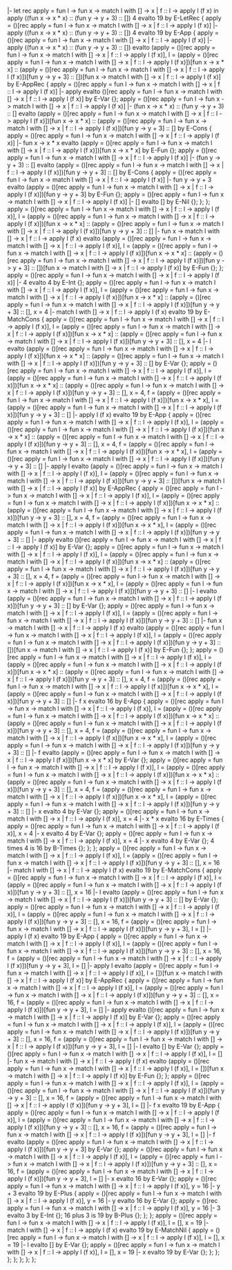|- let rec apply = fun l -> fun x -> match l with [] -> x | f :: l -> apply l (f x) in apply ((fun x -> x * x) :: (fun y -> y + 3) :: []) 4 evalto 19 by E-LetRec {
    apply = ()[rec apply = fun l -> fun x -> match l with [] -> x | f :: l -> apply l (f x)] |- apply ((fun x -> x * x) :: (fun y -> y + 3) :: []) 4 evalto 19 by E-App {
        apply = ()[rec apply = fun l -> fun x -> match l with [] -> x | f :: l -> apply l (f x)] |- apply ((fun x -> x * x) :: (fun y -> y + 3) :: []) evalto (apply = ()[rec apply = fun l -> fun x -> match l with [] -> x | f :: l -> apply l (f x)], l = (apply = ()[rec apply = fun l -> fun x -> match l with [] -> x | f :: l -> apply l (f x)])[fun x -> x * x] :: (apply = ()[rec apply = fun l -> fun x -> match l with [] -> x | f :: l -> apply l (f x)])[fun y -> y + 3] :: [])[fun x -> match l with [] -> x | f :: l -> apply l (f x)] by E-AppRec {
            apply = ()[rec apply = fun l -> fun x -> match l with [] -> x | f :: l -> apply l (f x)] |- apply evalto ()[rec apply = fun l -> fun x -> match l with [] -> x | f :: l -> apply l (f x)] by E-Var {};
            apply = ()[rec apply = fun l -> fun x -> match l with [] -> x | f :: l -> apply l (f x)] |- (fun x -> x * x) :: (fun y -> y + 3) :: [] evalto (apply = ()[rec apply = fun l -> fun x -> match l with [] -> x | f :: l -> apply l (f x)])[fun x -> x * x] :: (apply = ()[rec apply = fun l -> fun x -> match l with [] -> x | f :: l -> apply l (f x)])[fun y -> y + 3] :: [] by E-Cons {
                apply = ()[rec apply = fun l -> fun x -> match l with [] -> x | f :: l -> apply l (f x)] |- fun x -> x * x evalto (apply = ()[rec apply = fun l -> fun x -> match l with [] -> x | f :: l -> apply l (f x)])[fun x -> x * x] by E-Fun {};
                apply = ()[rec apply = fun l -> fun x -> match l with [] -> x | f :: l -> apply l (f x)] |- (fun y -> y + 3) :: [] evalto (apply = ()[rec apply = fun l -> fun x -> match l with [] -> x | f :: l -> apply l (f x)])[fun y -> y + 3] :: [] by E-Cons {
                    apply = ()[rec apply = fun l -> fun x -> match l with [] -> x | f :: l -> apply l (f x)] |- fun y -> y + 3 evalto (apply = ()[rec apply = fun l -> fun x -> match l with [] -> x | f :: l -> apply l (f x)])[fun y -> y + 3] by E-Fun {};
                    apply = ()[rec apply = fun l -> fun x -> match l with [] -> x | f :: l -> apply l (f x)] |- [] evalto [] by E-Nil {};
                };
            };
            apply = ()[rec apply = fun l -> fun x -> match l with [] -> x | f :: l -> apply l (f x)], l = (apply = ()[rec apply = fun l -> fun x -> match l with [] -> x | f :: l -> apply l (f x)])[fun x -> x * x] :: (apply = ()[rec apply = fun l -> fun x -> match l with [] -> x | f :: l -> apply l (f x)])[fun y -> y + 3] :: [] |- fun x -> match l with [] -> x | f :: l -> apply l (f x) evalto (apply = ()[rec apply = fun l -> fun x -> match l with [] -> x | f :: l -> apply l (f x)], l = (apply = ()[rec apply = fun l -> fun x -> match l with [] -> x | f :: l -> apply l (f x)])[fun x -> x * x] :: (apply = ()[rec apply = fun l -> fun x -> match l with [] -> x | f :: l -> apply l (f x)])[fun y -> y + 3] :: [])[fun x -> match l with [] -> x | f :: l -> apply l (f x)] by E-Fun {};
        };
        apply = ()[rec apply = fun l -> fun x -> match l with [] -> x | f :: l -> apply l (f x)] |- 4 evalto 4 by E-Int {};
        apply = ()[rec apply = fun l -> fun x -> match l with [] -> x | f :: l -> apply l (f x)], l = (apply = ()[rec apply = fun l -> fun x -> match l with [] -> x | f :: l -> apply l (f x)])[fun x -> x * x] :: (apply = ()[rec apply = fun l -> fun x -> match l with [] -> x | f :: l -> apply l (f x)])[fun y -> y + 3] :: [], x = 4 |- match l with [] -> x | f :: l -> apply l (f x) evalto 19 by E-MatchCons {
            apply = ()[rec apply = fun l -> fun x -> match l with [] -> x | f :: l -> apply l (f x)], l = (apply = ()[rec apply = fun l -> fun x -> match l with [] -> x | f :: l -> apply l (f x)])[fun x -> x * x] :: (apply = ()[rec apply = fun l -> fun x -> match l with [] -> x | f :: l -> apply l (f x)])[fun y -> y + 3] :: [], x = 4 |- l evalto (apply = ()[rec apply = fun l -> fun x -> match l with [] -> x | f :: l -> apply l (f x)])[fun x -> x * x] :: (apply = ()[rec apply = fun l -> fun x -> match l with [] -> x | f :: l -> apply l (f x)])[fun y -> y + 3] :: [] by E-Var {};
            apply = ()[rec apply = fun l -> fun x -> match l with [] -> x | f :: l -> apply l (f x)], l = (apply = ()[rec apply = fun l -> fun x -> match l with [] -> x | f :: l -> apply l (f x)])[fun x -> x * x] :: (apply = ()[rec apply = fun l -> fun x -> match l with [] -> x | f :: l -> apply l (f x)])[fun y -> y + 3] :: [], x = 4, f = (apply = ()[rec apply = fun l -> fun x -> match l with [] -> x | f :: l -> apply l (f x)])[fun x -> x * x], l = (apply = ()[rec apply = fun l -> fun x -> match l with [] -> x | f :: l -> apply l (f x)])[fun y -> y + 3] :: [] |- apply l (f x) evalto 19 by E-App {
                apply = ()[rec apply = fun l -> fun x -> match l with [] -> x | f :: l -> apply l (f x)], l = (apply = ()[rec apply = fun l -> fun x -> match l with [] -> x | f :: l -> apply l (f x)])[fun x -> x * x] :: (apply = ()[rec apply = fun l -> fun x -> match l with [] -> x | f :: l -> apply l (f x)])[fun y -> y + 3] :: [], x = 4, f = (apply = ()[rec apply = fun l -> fun x -> match l with [] -> x | f :: l -> apply l (f x)])[fun x -> x * x], l = (apply = ()[rec apply = fun l -> fun x -> match l with [] -> x | f :: l -> apply l (f x)])[fun y -> y + 3] :: [] |- apply l evalto (apply = ()[rec apply = fun l -> fun x -> match l with [] -> x | f :: l -> apply l (f x)], l = (apply = ()[rec apply = fun l -> fun x -> match l with [] -> x | f :: l -> apply l (f x)])[fun y -> y + 3] :: [])[fun x -> match l with [] -> x | f :: l -> apply l (f x)] by E-AppRec {
                    apply = ()[rec apply = fun l -> fun x -> match l with [] -> x | f :: l -> apply l (f x)], l = (apply = ()[rec apply = fun l -> fun x -> match l with [] -> x | f :: l -> apply l (f x)])[fun x -> x * x] :: (apply = ()[rec apply = fun l -> fun x -> match l with [] -> x | f :: l -> apply l (f x)])[fun y -> y + 3] :: [], x = 4, f = (apply = ()[rec apply = fun l -> fun x -> match l with [] -> x | f :: l -> apply l (f x)])[fun x -> x * x], l = (apply = ()[rec apply = fun l -> fun x -> match l with [] -> x | f :: l -> apply l (f x)])[fun y -> y + 3] :: [] |- apply evalto ()[rec apply = fun l -> fun x -> match l with [] -> x | f :: l -> apply l (f x)] by E-Var {};
                    apply = ()[rec apply = fun l -> fun x -> match l with [] -> x | f :: l -> apply l (f x)], l = (apply = ()[rec apply = fun l -> fun x -> match l with [] -> x | f :: l -> apply l (f x)])[fun x -> x * x] :: (apply = ()[rec apply = fun l -> fun x -> match l with [] -> x | f :: l -> apply l (f x)])[fun y -> y + 3] :: [], x = 4, f = (apply = ()[rec apply = fun l -> fun x -> match l with [] -> x | f :: l -> apply l (f x)])[fun x -> x * x], l = (apply = ()[rec apply = fun l -> fun x -> match l with [] -> x | f :: l -> apply l (f x)])[fun y -> y + 3] :: [] |- l evalto (apply = ()[rec apply = fun l -> fun x -> match l with [] -> x | f :: l -> apply l (f x)])[fun y -> y + 3] :: [] by E-Var {};
                    apply = ()[rec apply = fun l -> fun x -> match l with [] -> x | f :: l -> apply l (f x)], l = (apply = ()[rec apply = fun l -> fun x -> match l with [] -> x | f :: l -> apply l (f x)])[fun y -> y + 3] :: [] |- fun x -> match l with [] -> x | f :: l -> apply l (f x) evalto (apply = ()[rec apply = fun l -> fun x -> match l with [] -> x | f :: l -> apply l (f x)], l = (apply = ()[rec apply = fun l -> fun x -> match l with [] -> x | f :: l -> apply l (f x)])[fun y -> y + 3] :: [])[fun x -> match l with [] -> x | f :: l -> apply l (f x)] by E-Fun {};
                };
                apply = ()[rec apply = fun l -> fun x -> match l with [] -> x | f :: l -> apply l (f x)], l = (apply = ()[rec apply = fun l -> fun x -> match l with [] -> x | f :: l -> apply l (f x)])[fun x -> x * x] :: (apply = ()[rec apply = fun l -> fun x -> match l with [] -> x | f :: l -> apply l (f x)])[fun y -> y + 3] :: [], x = 4, f = (apply = ()[rec apply = fun l -> fun x -> match l with [] -> x | f :: l -> apply l (f x)])[fun x -> x * x], l = (apply = ()[rec apply = fun l -> fun x -> match l with [] -> x | f :: l -> apply l (f x)])[fun y -> y + 3] :: [] |- f x evalto 16 by E-App {
                    apply = ()[rec apply = fun l -> fun x -> match l with [] -> x | f :: l -> apply l (f x)], l = (apply = ()[rec apply = fun l -> fun x -> match l with [] -> x | f :: l -> apply l (f x)])[fun x -> x * x] :: (apply = ()[rec apply = fun l -> fun x -> match l with [] -> x | f :: l -> apply l (f x)])[fun y -> y + 3] :: [], x = 4, f = (apply = ()[rec apply = fun l -> fun x -> match l with [] -> x | f :: l -> apply l (f x)])[fun x -> x * x], l = (apply = ()[rec apply = fun l -> fun x -> match l with [] -> x | f :: l -> apply l (f x)])[fun y -> y + 3] :: [] |- f evalto (apply = ()[rec apply = fun l -> fun x -> match l with [] -> x | f :: l -> apply l (f x)])[fun x -> x * x] by E-Var {};
                    apply = ()[rec apply = fun l -> fun x -> match l with [] -> x | f :: l -> apply l (f x)], l = (apply = ()[rec apply = fun l -> fun x -> match l with [] -> x | f :: l -> apply l (f x)])[fun x -> x * x] :: (apply = ()[rec apply = fun l -> fun x -> match l with [] -> x | f :: l -> apply l (f x)])[fun y -> y + 3] :: [], x = 4, f = (apply = ()[rec apply = fun l -> fun x -> match l with [] -> x | f :: l -> apply l (f x)])[fun x -> x * x], l = (apply = ()[rec apply = fun l -> fun x -> match l with [] -> x | f :: l -> apply l (f x)])[fun y -> y + 3] :: [] |- x evalto 4 by E-Var {};
                    apply = ()[rec apply = fun l -> fun x -> match l with [] -> x | f :: l -> apply l (f x)], x = 4 |- x * x evalto 16 by E-Times {
                        apply = ()[rec apply = fun l -> fun x -> match l with [] -> x | f :: l -> apply l (f x)], x = 4 |- x evalto 4 by E-Var {};
                        apply = ()[rec apply = fun l -> fun x -> match l with [] -> x | f :: l -> apply l (f x)], x = 4 |- x evalto 4 by E-Var {};
                        4 times 4 is 16 by B-Times {};
                    };
                }; 
                apply = ()[rec apply = fun l -> fun x -> match l with [] -> x | f :: l -> apply l (f x)], l = (apply = ()[rec apply = fun l -> fun x -> match l with [] -> x | f :: l -> apply l (f x)])[fun y -> y + 3] :: [], x = 16 |- match l with [] -> x | f :: l -> apply l (f x) evalto 19 by E-MatchCons {
                    apply = ()[rec apply = fun l -> fun x -> match l with [] -> x | f :: l -> apply l (f x)], l = (apply = ()[rec apply = fun l -> fun x -> match l with [] -> x | f :: l -> apply l (f x)])[fun y -> y + 3] :: [], x = 16 |- l evalto (apply = ()[rec apply = fun l -> fun x -> match l with [] -> x | f :: l -> apply l (f x)])[fun y -> y + 3] :: [] by E-Var {};
                    apply = ()[rec apply = fun l -> fun x -> match l with [] -> x | f :: l -> apply l (f x)], l = (apply = ()[rec apply = fun l -> fun x -> match l with [] -> x | f :: l -> apply l (f x)])[fun y -> y + 3] :: [], x = 16, f = (apply = ()[rec apply = fun l -> fun x -> match l with [] -> x | f :: l -> apply l (f x)])[fun y -> y + 3], l = [] |- apply l (f x) evalto 19 by E-App {
                        apply = ()[rec apply = fun l -> fun x -> match l with [] -> x | f :: l -> apply l (f x)], l = (apply = ()[rec apply = fun l -> fun x -> match l with [] -> x | f :: l -> apply l (f x)])[fun y -> y + 3] :: [], x = 16, f = (apply = ()[rec apply = fun l -> fun x -> match l with [] -> x | f :: l -> apply l (f x)])[fun y -> y + 3], l = [] |- apply l evalto (apply = ()[rec apply = fun l -> fun x -> match l with [] -> x | f :: l -> apply l (f x)], l = [])[fun x -> match l with [] -> x | f :: l -> apply l (f x)] by E-AppRec {
                            apply = ()[rec apply = fun l -> fun x -> match l with [] -> x | f :: l -> apply l (f x)], l = (apply = ()[rec apply = fun l -> fun x -> match l with [] -> x | f :: l -> apply l (f x)])[fun y -> y + 3] :: [], x = 16, f = (apply = ()[rec apply = fun l -> fun x -> match l with [] -> x | f :: l -> apply l (f x)])[fun y -> y + 3], l = [] |- apply evalto ()[rec apply = fun l -> fun x -> match l with [] -> x | f :: l -> apply l (f x)] by E-Var {};
                            apply = ()[rec apply = fun l -> fun x -> match l with [] -> x | f :: l -> apply l (f x)], l = (apply = ()[rec apply = fun l -> fun x -> match l with [] -> x | f :: l -> apply l (f x)])[fun y -> y + 3] :: [], x = 16, f = (apply = ()[rec apply = fun l -> fun x -> match l with [] -> x | f :: l -> apply l (f x)])[fun y -> y + 3], l = [] |- l evalto [] by E-Var {};
                            apply = ()[rec apply = fun l -> fun x -> match l with [] -> x | f :: l -> apply l (f x)], l = [] |- fun x -> match l with [] -> x | f :: l -> apply l (f x) evalto (apply = ()[rec apply = fun l -> fun x -> match l with [] -> x | f :: l -> apply l (f x)], l = [])[fun x -> match l with [] -> x | f :: l -> apply l (f x)] by E-Fun {};
                        };
                        apply = ()[rec apply = fun l -> fun x -> match l with [] -> x | f :: l -> apply l (f x)], l = (apply = ()[rec apply = fun l -> fun x -> match l with [] -> x | f :: l -> apply l (f x)])[fun y -> y + 3] :: [], x = 16, f = (apply = ()[rec apply = fun l -> fun x -> match l with [] -> x | f :: l -> apply l (f x)])[fun y -> y + 3], l = [] |- f x evalto 19 by E-App {
                            apply = ()[rec apply = fun l -> fun x -> match l with [] -> x | f :: l -> apply l (f x)], l = (apply = ()[rec apply = fun l -> fun x -> match l with [] -> x | f :: l -> apply l (f x)])[fun y -> y + 3] :: [], x = 16, f = (apply = ()[rec apply = fun l -> fun x -> match l with [] -> x | f :: l -> apply l (f x)])[fun y -> y + 3], l = [] |- f evalto (apply = ()[rec apply = fun l -> fun x -> match l with [] -> x | f :: l -> apply l (f x)])[fun y -> y + 3] by E-Var {};
                            apply = ()[rec apply = fun l -> fun x -> match l with [] -> x | f :: l -> apply l (f x)], l = (apply = ()[rec apply = fun l -> fun x -> match l with [] -> x | f :: l -> apply l (f x)])[fun y -> y + 3] :: [], x = 16, f = (apply = ()[rec apply = fun l -> fun x -> match l with [] -> x | f :: l -> apply l (f x)])[fun y -> y + 3], l = [] |- x evalto 16 by E-Var {};
                            apply = ()[rec apply = fun l -> fun x -> match l with [] -> x | f :: l -> apply l (f x)], y = 16 |- y + 3 evalto 19 by E-Plus {
                                apply = ()[rec apply = fun l -> fun x -> match l with [] -> x | f :: l -> apply l (f x)], y = 16 |- y evalto 16 by E-Var {};
                                apply = ()[rec apply = fun l -> fun x -> match l with [] -> x | f :: l -> apply l (f x)], y = 16 |- 3 evalto 3 by E-Int {};
                                16 plus 3 is 19 by B-Plus {};
                            };
                        };
                        apply = ()[rec apply = fun l -> fun x -> match l with [] -> x | f :: l -> apply l (f x)], l = [], x = 19 |- match l with [] -> x | f :: l -> apply l (f x) evalto 19 by E-MatchNil {
                            apply = ()[rec apply = fun l -> fun x -> match l with [] -> x | f :: l -> apply l (f x)], l = [], x = 19 |- l evalto [] by E-Var {};
                            apply = ()[rec apply = fun l -> fun x -> match l with [] -> x | f :: l -> apply l (f x)], l = [], x = 19 |- x evalto 19 by E-Var {};
                        };
                    };
                };
            };
        };
    };
};